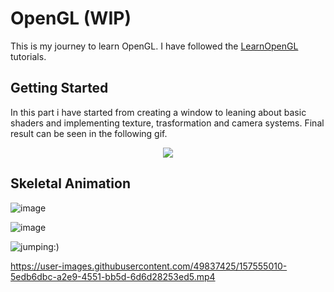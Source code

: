 # OpenGL (WIP)

This is my journey to learn OpenGL. I have followed the [LearnOpenGL](https://learnopengl.com/) tutorials.

## Getting Started

In this part i have started from creating a window to leaning about basic shaders and implementing texture, trasformation and camera systems. Final result can be seen in the following gif.

<p align="center">
  <img src="https://github.com/NamiNaziri/OpenGL/blob/main/Misc/OpenGL_GettingStarted.gif?raw=true" />
</p>


## Skeletal Animation

![image](https://user-images.githubusercontent.com/49837425/154843978-be07677a-a829-4aae-9cfe-91dbbf3640e7.png)

![image](https://user-images.githubusercontent.com/49837425/154844002-b9a65735-5b0b-435d-b1e9-8ccc2944906f.png)


![jumping:)](https://i.imgur.com/ETQpUCP.gif)


https://user-images.githubusercontent.com/49837425/157555010-5edb6dbc-a2e9-4551-bb5d-6d6d28253ed5.mp4

